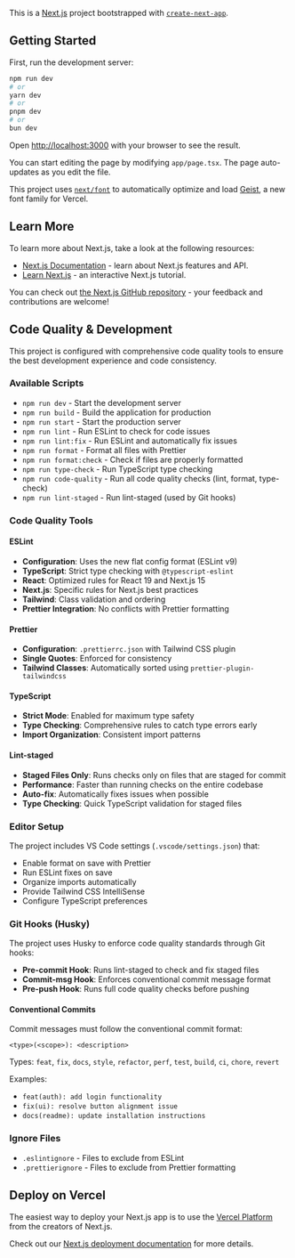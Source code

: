 This is a [Next.js](https://nextjs.org) project bootstrapped with [`create-next-app`](https://nextjs.org/docs/app/api-reference/cli/create-next-app).

## Getting Started

First, run the development server:

```bash
npm run dev
# or
yarn dev
# or
pnpm dev
# or
bun dev
```

Open [http://localhost:3000](http://localhost:3000) with your browser to see the result.

You can start editing the page by modifying `app/page.tsx`. The page auto-updates as you edit the file.

This project uses [`next/font`](https://nextjs.org/docs/app/building-your-application/optimizing/fonts) to automatically optimize and load [Geist](https://vercel.com/font), a new font family for Vercel.

## Learn More

To learn more about Next.js, take a look at the following resources:

- [Next.js Documentation](https://nextjs.org/docs) - learn about Next.js features and API.
- [Learn Next.js](https://nextjs.org/learn) - an interactive Next.js tutorial.

You can check out [the Next.js GitHub repository](https://github.com/vercel/next.js) - your feedback and contributions are welcome!

## Code Quality & Development

This project is configured with comprehensive code quality tools to ensure the best development experience and code consistency.

### Available Scripts

- `npm run dev` - Start the development server
- `npm run build` - Build the application for production
- `npm run start` - Start the production server
- `npm run lint` - Run ESLint to check for code issues
- `npm run lint:fix` - Run ESLint and automatically fix issues
- `npm run format` - Format all files with Prettier
- `npm run format:check` - Check if files are properly formatted
- `npm run type-check` - Run TypeScript type checking
- `npm run code-quality` - Run all code quality checks (lint, format, type-check)
- `npm run lint-staged` - Run lint-staged (used by Git hooks)

### Code Quality Tools

#### ESLint

- **Configuration**: Uses the new flat config format (ESLint v9)
- **TypeScript**: Strict type checking with `@typescript-eslint`
- **React**: Optimized rules for React 19 and Next.js 15
- **Next.js**: Specific rules for Next.js best practices
- **Tailwind**: Class validation and ordering
- **Prettier Integration**: No conflicts with Prettier formatting

#### Prettier

- **Configuration**: `.prettierrc.json` with Tailwind CSS plugin
- **Single Quotes**: Enforced for consistency
- **Tailwind Classes**: Automatically sorted using `prettier-plugin-tailwindcss`

#### TypeScript

- **Strict Mode**: Enabled for maximum type safety
- **Type Checking**: Comprehensive rules to catch type errors early
- **Import Organization**: Consistent import patterns

#### Lint-staged

- **Staged Files Only**: Runs checks only on files that are staged for commit
- **Performance**: Faster than running checks on the entire codebase
- **Auto-fix**: Automatically fixes issues when possible
- **Type Checking**: Quick TypeScript validation for staged files

### Editor Setup

The project includes VS Code settings (`.vscode/settings.json`) that:

- Enable format on save with Prettier
- Run ESLint fixes on save
- Organize imports automatically
- Provide Tailwind CSS IntelliSense
- Configure TypeScript preferences

### Git Hooks (Husky)

The project uses Husky to enforce code quality standards through Git hooks:

- **Pre-commit Hook**: Runs lint-staged to check and fix staged files
- **Commit-msg Hook**: Enforces conventional commit message format
- **Pre-push Hook**: Runs full code quality checks before pushing

#### Conventional Commits

Commit messages must follow the conventional commit format:

```
<type>(<scope>): <description>
```

Types: `feat`, `fix`, `docs`, `style`, `refactor`, `perf`, `test`, `build`, `ci`, `chore`, `revert`

Examples:

- `feat(auth): add login functionality`
- `fix(ui): resolve button alignment issue`
- `docs(readme): update installation instructions`

### Ignore Files

- `.eslintignore` - Files to exclude from ESLint
- `.prettierignore` - Files to exclude from Prettier formatting

## Deploy on Vercel

The easiest way to deploy your Next.js app is to use the [Vercel Platform](https://vercel.com/new?utm_medium=default-template&filter=next.js&utm_source=create-next-app&utm_campaign=create-next-app-readme) from the creators of Next.js.

Check out our [Next.js deployment documentation](https://nextjs.org/docs/app/building-your-application/deploying) for more details.
